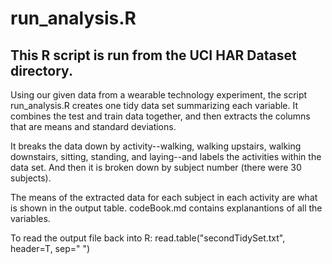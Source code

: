 # run_analysis.R
## This R script is run from the UCI HAR Dataset directory.

Using our given data from a wearable technology experiment, the script run_analysis.R creates one tidy data set
summarizing each variable.
It combines the test and train data together, and then extracts the columns that are means and standard deviations.

It breaks the data down by activity--walking, walking upstairs, walking downstairs, sitting,
standing, and laying--and labels the activities within the data set.
And then it is broken down by subject number (there were 30 subjects).

The means of the extracted data for each subject in each activity are what is shown in the output table.
codeBook.md contains explanantions of all the variables.

To read the output file back into R:
read.table("secondTidySet.txt", header=T, sep=" ")
